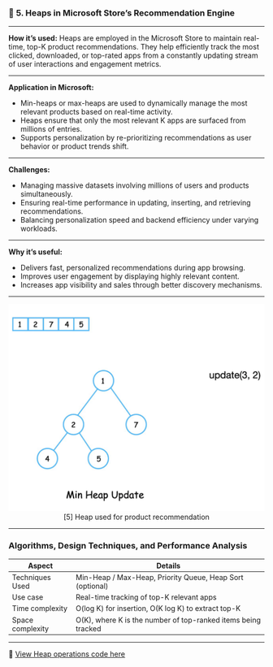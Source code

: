 

### 🛒 **5. Heaps in Microsoft Store’s Recommendation Engine**

---

**How it’s used:**
Heaps are employed in the Microsoft Store to maintain real-time, top-K product recommendations. They help efficiently track the most clicked, downloaded, or top-rated apps from a constantly updating stream of user interactions and engagement metrics.

---

**Application in Microsoft:**

* Min-heaps or max-heaps are used to dynamically manage the most relevant products based on real-time activity.
* Heaps ensure that only the most relevant K apps are surfaced from millions of entries.
* Supports personalization by re-prioritizing recommendations as user behavior or product trends shift.

---

**Challenges:**

* Managing massive datasets involving millions of users and products simultaneously.
* Ensuring real-time performance in updating, inserting, and retrieving recommendations.
* Balancing personalization speed and backend efficiency under varying workloads.

---

**Why it’s useful:**

* Delivers fast, personalized recommendations during app browsing.
* Improves user engagement by displaying highly relevant content.
* Increases app visibility and sales through better discovery mechanisms.

---

<p align="center">
  <img src="https://github.com/Sindhuhurakadli/sindhu_portfolio.io/blob/main/images/binary-heap-update.gif?raw=true" alt="Heap in Recommendation Engine" width="600">
  <br>
  [5] Heap used for product recommendation
</p>

---

###  Algorithms, Design Techniques, and Performance Analysis

| Aspect           | Details                                                       |
| ---------------- | ------------------------------------------------------------- |
| Techniques Used  | Min-Heap / Max-Heap, Priority Queue, Heap Sort (optional)     |
| Use case         | Real-time tracking of top-K relevant apps                     |
| Time complexity  | O(log K) for insertion, O(K log K) to extract top-K           |
| Space complexity | O(K), where K is the number of top-ranked items being tracked |

---

🔗 [View Heap operations code here](https://github.com/Sindhuhurakadli/sindhu_portfolio.io/blob/main/codes/heap.cpp)
